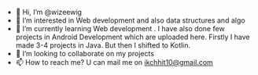 - 👋 Hi, I’m @wizeewig
- 👀 I’m interested in Web development and also data structures and algo
- 🌱 I’m currently learning Web development . I have also done few projects in Android Development which are uploaded here. Firstly I have made 3-4 projects in Java. But then I shifted to Kotlin.
- 💞️ I’m looking to collaborate on my projects
- 📫 How to reach me? U can mail me on ikchhit10@gmail.com

<!---
wizeewig/wizeewig is a ✨ special ✨ repository because its `README.md` (this file) appears on your GitHub profile.
You can click the Preview link to take a look at your changes.
--->

